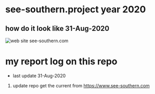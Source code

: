 #   see-southern.project year 2020





## how do it look like 31-Aug-2020 

[see_south]:https://i.ibb.co/DwrHSXW/see-southern.png
![web site see-southern.com][see_south]





#   my report log on this repo


-   last update 31-Aug-2020 
1.  update repo get the current from https://www.see-southern.com
